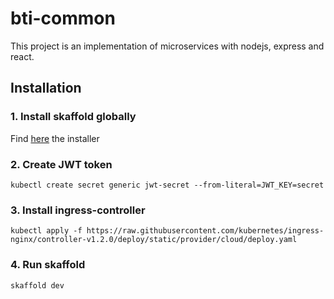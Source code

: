 # bti-common

This project is an implementation of microservices with nodejs, express and react.

## Installation

### 1. Install skaffold globally

Find [here](https://skaffold.dev/docs/install/) the installer

### 2. Create JWT token

```
kubectl create secret generic jwt-secret --from-literal=JWT_KEY=secret
```

### 3. Install ingress-controller

```
kubectl apply -f https://raw.githubusercontent.com/kubernetes/ingress-nginx/controller-v1.2.0/deploy/static/provider/cloud/deploy.yaml
```

### 4. Run skaffold

```
skaffold dev
```
